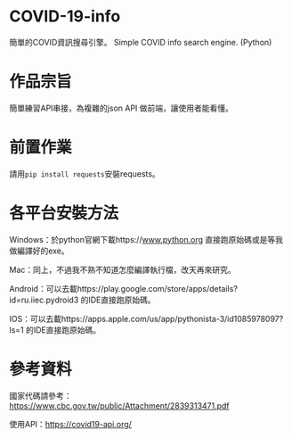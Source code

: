 # COVID-19-info
簡單的COVID資訊搜尋引擎。 Simple COVID info search engine. (Python)

# 作品宗旨
簡單練習API串接，為複雜的json API 做前端，讓使用者能看懂。

# 前置作業
請用```pip install requests```安裝requests。

# 各平台安裝方法
Windows：於python官網下載https://www.python.org 直接跑原始碼或是等我做編譯好的exe。

Mac：同上，不過我不熟不知道怎麼編譯執行檔，改天再來研究。

Android：可以去載https://play.google.com/store/apps/details?id=ru.iiec.pydroid3 的IDE直接跑原始碼。

IOS：可以去載https://apps.apple.com/us/app/pythonista-3/id1085978097?ls=1 的IDE直接跑原始碼。

# 參考資料
國家代碼請參考：https://www.cbc.gov.tw/public/Attachment/2839313471.pdf

使用API：https://covid19-api.org/
